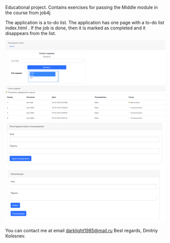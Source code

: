 Educational project. Contains exercises for passing the Middle module 
in the course from job4j

The application is a to-do list.
The application has one page with a to-do list index.html .
If the job is done, then it is marked as completed and it disappears from the list.

![ScreenShot](images/General_todo.PNG)
![ScreenShot](images/registr_todo.PNG)
![ScreenShot](images/todo_login.PNG)

You can contact me at email darklight1985@mail.ru
Best regards,
Dmitriy Kolesnev.